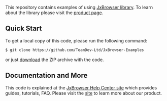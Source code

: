 This repository contains examples of using [JxBrowser library](https://www.teamdev.com/jxbrowser).
To learn about the library please visit the [product page](https://www.teamdev.com/jxbrowser).

## Quick Start

To get a local copy of this code, please run the following command:

```bash
$ git clone https://github.com/TeamDev-Ltd/JxBrowser-Examples
```

or just [download](https://github.com/TeamDev-Ltd/JxBrowser-Examples/archive/master.zip) the ZIP archive with the code. 

## Documentation and More

This code is explained at the [JxBrowser Help Center site](https://jxbrowser-support.teamdev.com)
which provides guides, tutorials, FAQ. Please visit the [site](https://jxbrowser-support.teamdev.com)
to learn more about our product.

 

